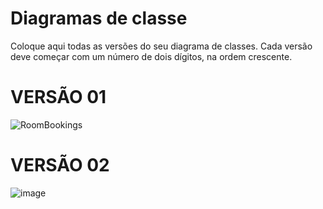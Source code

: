 # Diagramas de classe
Coloque aqui todas as versões do seu diagrama de classes. Cada versão deve começar com um número de dois dígitos, na ordem crescente.
# VERSÃO 01
![RoomBookings](https://github.com/user-attachments/assets/a447b4f5-35c3-4a99-b9f3-7bee93a801cb)


# VERSÃO 02
![image](https://github.com/user-attachments/assets/f64a8b8a-156a-457d-ac32-4c930ecbf7b3)
